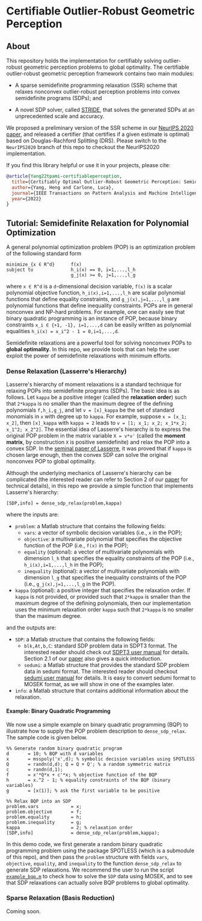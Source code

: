 # Certifiable Outlier-Robust Geometric Perception

## About
This repository holds the implementation for certifiably solving outlier-robust geometric perception problems to global optimality. The certifiable outlier-robust geometric perception framework contains two main modules:

- A sparse semidefinite programming relaxation (SSR) scheme that relaxes nonconvex outlier-robust perception problems into convex semidefinite programs (SDPs); and

- A novel SDP solver, called [STRIDE](https://github.com/MIT-SPARK/STRIDE), that solves the generated SDPs at an unprecedented scale and accuracy.

We proposed a preliminary version of the SSR scheme in our [NeurIPS 2020 paper](https://arxiv.org/abs/2006.06769), and released a certifier (that certifies if a given estimate is optimal) based on Douglas-Rachford Splitting (DRS). Please switch to the `NeurIPS2020` branch of this repo to checkout the NeurIPS2020 implementation.

If you find this library helpful or use it in your projects, please cite:
```bibtex
@article{Yang22tpami-certifiableperception,
  title={Certifiably Optimal Outlier-Robust Geometric Perception: Semidefinite Relaxations and Scalable Global Optimization},
  author={Yang, Heng and Carlone, Luca},
  journal={IEEE Transactions on Pattern Analysis and Machine Intelligence},
  year={2022}
}
```

## Tutorial: Semidefinite Relaxation for Polynomial Optimization
A general polynomial optimization problem (POP) is an optimization problem of the following standard form
```
minimize_{x ∈ R^d}      f(x)
subject to              h_i(x) == 0, i=1,...,l_h
                        g_j(x) >= 0, j=1,...,l_g
```
where `x ∈ R^d` is a `d`-dimensional decision variable, `f(x)` is a scalar polynomial objective function, `h_i(x),i=1,...,l_h` are scalar polynomial functions that define equality constraints, and `g_j(x),j=1,...,l_g` are polynomial functions that define inequality constraints. POPs are in general nonconvex and NP-hard problems. For example, one can easily see that binary quadratic programming is an instance of POP, because binary constraints `x_i ∈ {+1, -1}, i=1,...,d` can be easily written as polynomial equalities `h_i(x) = x_i^2 - 1 = 0,i=1,...,d`. 

Semidefinite relaxations are a powerful tool for solving nonconvex POPs to **global optimality**. In this repo, we provide tools that can help the user exploit the power of semidefinite relaxations with minimum efforts.

### Dense Relaxation (Lasserre's Hierarchy)

Lasserre's hierarchy of moment relaxations is a standard technique for relaxing POPs into semidefinite programs (SDPs). The basic idea is as follows. Let `kappa` be a positive integer (called the **relaxation order**) such that `2*kappa` is no smaller than the maximum degree of the defining polynomials `f,h_i,g_j`, and let `v = [x]_kappa` be the set of standard monomials in `x` with degree up to `kappa`. For example, suppose `x = [x_1; x_2]`, then `[x]_kappa` with `kappa = 2` leads to `v = [1; x_1; x_2; x_1*x_2; x_1^2; x_2^2]`. The essential idea of Lasserre's hierarchy is to express the original POP problem in the matrix variable `X = v*v'` (called the **moment matrix**, by construction `X` is positive semidefinite) and relax the POP into a convex SDP. In the [seminal paper of Lasserre](https://epubs.siam.org/doi/abs/10.1137/S1052623400366802?journalCode=sjope8), it was proved that if `kappa` is chosen large enough, then the convex SDP can solve the original nonconvex POP to global optimality. 

Although the underlying mechanics of Lasserre's hierarchy can be complicated (the interested reader can refer to Section 2 of our [paper](https://arxiv.org/abs/2109.03349) for technical details), in this repo we provide a simple function that implements Lasserre's hierarchy:
```
[SDP,info] = dense_sdp_relax(problem,kappa)
```
where the inputs are:
- `problem`: a Matlab structure that contains the following fields:
    - `vars`: a vector of symbolic decision variables (i.e., `x` in the POP);
    - `objective`: a multivariate polynomial that specifies the objective function of the POP (i.e., `f(x)` in the POP);
    - `equality` (optional): a vector of multivariate polynomials with dimension `l_h` that specifies the equality constraints of the POP (i.e., `h_i(x),i=1,...,l_h` in the POP);
    - `inequality` (optional): a vector of multivariate polynomials with dimension `l_g` that specifies the inequality constraints of the POP (i.e., `g_j(x),j=1,...,l_g` in the POP).
- `kappa` (optional): a positive integer that specifies the relaxation order. If `kappa` is not provided, or provided such that `2*kappa` is smaller than the maximum degree of the defining polynomials, then our implementation uses the minimum relaxation order `kappa` such that `2*kappa` is no smaller than the maximum degree.

and the outputs are:
- `SDP`: a Matlab structure that contains the following fields:
    - `blk,At,b,C`: standard SDP problem data in SDPT3 format. The interested reader should check out [SDPT3 user manual](https://blog.nus.edu.sg/mattohkc/softwares/sdpt3/) for details. Section 2.1 of our [paper](https://arxiv.org/abs/2109.03349) also gives a quick introduction.
    - `sedumi`: a Matlab structure that provides the standard SDP problem data in sedumi format. The interested reader should checkout [sedumi user manual](https://sedumi.ie.lehigh.edu/?page_id=58) for details. It is  easy to convert sedumi format to MOSEK format, as we will show in one of the examples later.
- `info`: a Matlab structure that contains additional information about the relaxation.

#### Example: Binary Quadratic Programming
We now use a simple example on binary quadratic programming (BQP) to illustrate how to supply the POP problem description to `dense_sdp_relax`. The sample code is given below.
```
%% Generate random binary quadratic program
d       = 10; % BQP with d variables
x       = msspoly('x',d); % symbolic decision variables using SPOTLESS
Q       = randn(d,d); Q = Q + Q'; % a random symmetric matrix
c       = randn(d,1);
f       = x'*Q*x + c'*x; % objective function of the BQP
h       = x.^2 - 1; % equality constraints of the BQP (binary variables)
g       = [x(1)]; % ask the first variable to be positive

%% Relax BQP into an SDP
problem.vars            = x;
problem.objective       = f;
problem.equality        = h; 
problem.inequality      = g;
kappa                   = 2; % relaxation order
[SDP,info]              = dense_sdp_relax(problem,kappa);
```
In this demo code, we first generate a random binary quadratic programming problem using the package SPOTLESS (which is a submodule of this repo), and then pass the `problem` structure with fields `vars`, `objective`, `equality`, and `inequality` to the function `dense_sdp_relax` to generate SDP relaxations. We recommend the user to run the script [`example_bqp.m`](https://github.com/MIT-SPARK/CertifiablyRobustPerception/blob/master/BinaryQuadraticProgram/example_bqp.m) to check how to solve the `SDP` data using MOSEK, and to see that SDP relaxations can actually solve BQP problems to global optimality.

### Sparse Relaxation (Basis Reduction)
Coming soon.
